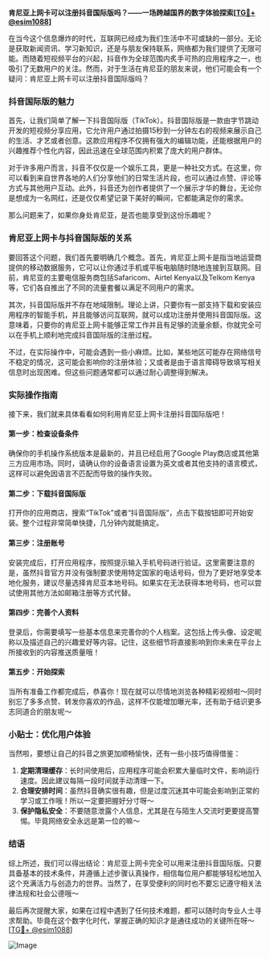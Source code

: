**肯尼亚上网卡可以注册抖音国际版吗？——一场跨越国界的数字体验探索[[TG💪+ @esim1088](https://t.me/s/esim1088)]**

在当今这个信息爆炸的时代，互联网已经成为我们生活中不可或缺的一部分。无论是获取新闻资讯、学习新知识，还是与朋友保持联系，网络都为我们提供了无限可能。而随着短视频平台的兴起，抖音作为全球范围内炙手可热的应用程序之一，也吸引了无数用户的关注。然而，对于生活在肯尼亚的朋友来说，他们可能会有一个疑问：肯尼亚上网卡可以注册抖音国际版吗？

### 抖音国际版的魅力

首先，让我们简单了解一下抖音国际版（TikTok）。抖音国际版是一款由字节跳动开发的短视频分享应用，它允许用户通过拍摄15秒到一分钟左右的视频来展示自己的生活、才艺或者创意。这款应用程序不仅拥有强大的编辑功能，还能根据用户的兴趣推荐个性化内容，因此迅速在全球范围内积累了庞大的用户群体。

对于许多用户而言，抖音不仅仅是一个娱乐工具，更是一种社交方式。在这里，你可以看到来自世界各地的人们分享他们的日常生活片段，也可以通过点赞、评论等方式与其他用户互动。此外，抖音还为创作者提供了一个展示才华的舞台，无论你是想成为一名网红，还是仅仅希望记录下美好的瞬间，它都能满足你的需求。

那么问题来了，如果你身处肯尼亚，是否也能享受到这份乐趣呢？

### 肯尼亚上网卡与抖音国际版的关系

要回答这个问题，我们首先要明确几个概念。首先，肯尼亚上网卡是指当地运营商提供的移动数据服务，它可以让你通过手机或平板电脑随时随地连接到互联网。目前，肯尼亚的主要电信服务商包括Safaricom、Airtel Kenya以及Telkom Kenya等，它们各自推出了不同的流量套餐以满足不同用户的需求。

其次，抖音国际版并不存在地域限制。理论上讲，只要你有一部支持下载和安装应用程序的智能手机，并且能够访问互联网，就可以成功注册并使用抖音国际版。这意味着，只要你的肯尼亚上网卡能够正常工作并且有足够的流量余额，你就完全可以在手机上顺利地完成抖音国际版的注册过程。

不过，在实际操作中，可能会遇到一些小麻烦。比如，某些地区可能存在网络信号不稳定的情况，这可能会影响你的注册体验；又或者是由于语言障碍导致填写相关信息时出现困难。但这些问题通常都可以通过耐心调整得到解决。

### 实际操作指南

接下来，我们就来具体看看如何利用肯尼亚上网卡注册抖音国际版吧！

#### 第一步：检查设备条件
确保你的手机操作系统版本是最新的，并且已经启用了Google Play商店或其他第三方应用市场。同时，请确认你的设备语言设置为英文或者其他支持的语言模式，这样可以避免因语言不匹配而导致的操作失败。

#### 第二步：下载抖音国际版
打开你的应用商店，搜索“TikTok”或者“抖音国际版”，点击下载按钮即可开始安装。整个过程非常简单快捷，几分钟内就能搞定。

#### 第三步：注册账号
安装完成后，打开应用程序，按照提示输入手机号码进行验证。这里需要注意的是，虽然抖音官方并没有强制要求使用特定国家的电话号码，但为了更好地享受本地化服务，建议尽量选择肯尼亚本地号码。如果实在无法获得本地号码，也可以尝试使用其他方法如邮箱注册等方式代替。

#### 第四步：完善个人资料
登录后，你需要填写一些基本信息来完善你的个人档案。这包括上传头像、设定昵称以及描述自己的兴趣爱好等内容。记住，这些细节将直接影响到你未来在平台上所接收到的内容推送质量哦！

#### 第五步：开始探索
当所有准备工作都完成后，恭喜你！现在就可以尽情地浏览各种精彩视频啦～同时别忘了多多点赞、转发你喜欢的作品，这样不仅能增加曝光率，还有助于结识更多志同道合的朋友呢～

### 小贴士：优化用户体验
当然啦，要想让自己的抖音之旅更加顺畅愉快，还有一些小技巧值得借鉴：
1. **定期清理缓存**：长时间使用后，应用程序可能会积累大量临时文件，影响运行速度。因此建议每隔一段时间就手动清理一下。
2. **合理安排时间**：虽然抖音确实很有趣，但是过度沉迷其中可能会影响到正常的学习或工作哦！所以一定要把握好分寸呀～
3. **保护隐私安全**：不要随意泄露个人信息，尤其是在与陌生人交流时更要提高警惕。毕竟网络安全永远是第一位的嘛～

### 结语

综上所述，我们可以得出结论：肯尼亚上网卡完全可以用来注册抖音国际版。只要具备基本的技术条件，并遵循上述步骤认真操作，相信每位用户都能够轻松地加入这个充满活力与创造力的世界。当然了，在享受便利的同时也不要忘记遵守相关法律法规和社会公德哦～

最后再次提醒大家，如果在过程中遇到了任何技术难题，都可以随时向专业人士寻求帮助。毕竟在这个数字化时代，掌握正确的知识才是通往成功的关键所在呀～[[TG💪+ @esim1088](https://t.me/s/esim1088)] 

![Image](https://i.postimg.cc/4NQfJmqS/Snipaste-2025-05-13-00-14-12.png)
